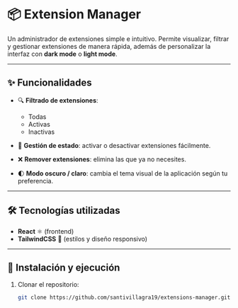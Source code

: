 # 📦 Extension Manager

Un administrador de extensiones simple e intuitivo. Permite visualizar, filtrar y gestionar extensiones de manera rápida, además de personalizar la interfaz con **dark mode** o **light mode**.

---

## ✨ Funcionalidades

- 🔍 **Filtrado de extensiones**:  
  - Todas  
  - Activas  
  - Inactivas  

- 🔄 **Gestión de estado**: activar o desactivar extensiones fácilmente.

- ❌ **Remover extensiones**: elimina las que ya no necesites.

- 🌓 **Modo oscuro / claro**: cambia el tema visual de la aplicación según tu preferencia.

---

## 🛠️ Tecnologías utilizadas

- **React** ⚛️ (frontend)  
- **TailwindCSS** 🎨 (estilos y diseño responsivo)  

---

## 🚀 Instalación y ejecución

1. Clonar el repositorio:  
   ```bash
   git clone https://github.com/santivillagra19/extensions-manager.git




